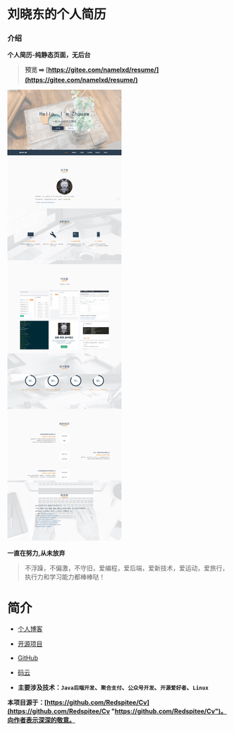 # 刘晓东的个人简历

### 介绍
**个人简历-纯静态页面，无后台**

> **预览 ➡️ [https://gitee.com/namelxd/resume/](https://gitee.com/namelxd/resume/)**

[![刘晓东的个人简历](./resume_mini.png "刘晓东的个人简历")](https://gitee.com/namelxd/resume/ "刘晓东的个人简历")

**一直在努力,从未放弃**
> 不浮躁，不偏激，不守旧，爱编程，爱后端，爱新技术，爱运动，爱旅行，执行力和学习能力都棒棒哒！

# 简介
- [个人博客](https://namelxd.gitee.io/)
- [开源项目](https://namelxd.gitee.io/ibooks/opensource)
- [GitHub](https://github.com/dennis0127)
- [码云](https://gitee.com/namelxd)

- **主要涉及技术：`Java后端开发`、`聚合支付`、`公众号开发`、`开源爱好者`、`Linux`**


**本项目源于：[https://github.com/Redspitee/Cv](https://github.com/Redspitee/Cv "https://github.com/Redspitee/Cv")。向作者表示深深的敬意。**